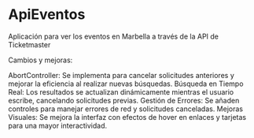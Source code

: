 # ApiEventos
Aplicación para ver los eventos en Marbella a través de la API de Ticketmaster

Cambios y mejoras:

AbortController: Se implementa para cancelar solicitudes anteriores y mejorar la eficiencia al realizar nuevas búsquedas.
Búsqueda en Tiempo Real: Los resultados se actualizan dinámicamente mientras el usuario escribe, cancelando solicitudes previas.
Gestión de Errores: Se añaden controles para manejar errores de red y solicitudes canceladas.
Mejoras Visuales: Se mejora la interfaz con efectos de hover en enlaces y tarjetas para una mayor interactividad.
